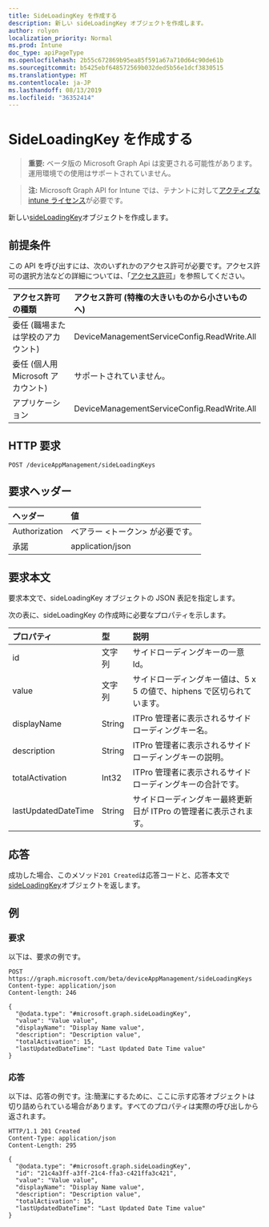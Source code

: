 ```yaml
---
title: SideLoadingKey を作成する
description: 新しい sideLoadingKey オブジェクトを作成します。
author: rolyon
localization_priority: Normal
ms.prod: Intune
doc_type: apiPageType
ms.openlocfilehash: 2b55c672869b95ea85f591a67a710d64c90de61b
ms.sourcegitcommit: b5425ebf648572569b032ded5b56e1dcf3830515
ms.translationtype: MT
ms.contentlocale: ja-JP
ms.lasthandoff: 08/13/2019
ms.locfileid: "36352414"
---
```

# <a name="create-sideloadingkey"></a>SideLoadingKey を作成する

> **重要:** ベータ版の Microsoft Graph Api は変更される可能性があります。運用環境での使用はサポートされていません。

> **注:** Microsoft Graph API for Intune では、テナントに対して[アクティブな intune ライセンス](https://go.microsoft.com/fwlink/?linkid=839381)が必要です。

新しい[sideLoadingKey](../resources/intune-onboarding-sideloadingkey.md)オブジェクトを作成します。

## <a name="prerequisites"></a>前提条件
この API を呼び出すには、次のいずれかのアクセス許可が必要です。アクセス許可の選択方法などの詳細については、「[アクセス許可](/graph/permissions-reference)」を参照してください。

|アクセス許可の種類|アクセス許可 (特権の大きいものから小さいものへ)|
|:---|:---|
|委任 (職場または学校のアカウント)|DeviceManagementServiceConfig.ReadWrite.All|
|委任 (個人用 Microsoft アカウント)|サポートされていません。|
|アプリケーション|DeviceManagementServiceConfig.ReadWrite.All|

## <a name="http-request"></a>HTTP 要求
<!-- {
  "blockType": "ignored"
}
-->
``` http
POST /deviceAppManagement/sideLoadingKeys
```

## <a name="request-headers"></a>要求ヘッダー
|ヘッダー|値|
|:---|:---|
|Authorization|ベアラー &lt;トークン&gt; が必要です。|
|承諾|application/json|

## <a name="request-body"></a>要求本文
要求本文で、sideLoadingKey オブジェクトの JSON 表記を指定します。

次の表に、sideLoadingKey の作成時に必要なプロパティを示します。

|プロパティ|型|説明|
|:---|:---|:---|
|id|文字列|サイドローディングキーの一意 Id。|
|value|文字列|サイドローディングキー値は、5 x 5 の値で、hiphens で区切られています。|
|displayName|String|ITPro 管理者に表示されるサイドローディングキー名。|
|description|String|ITPro 管理者に表示されるサイドローディングキーの説明。|
|totalActivation|Int32|ITPro 管理者に表示されるサイドローディングキーの合計です。|
|lastUpdatedDateTime|String|サイドローディングキー最終更新日が ITPro の管理者に表示されます。|



## <a name="response"></a>応答
成功した場合、このメソッド`201 Created`は応答コードと、応答本文で[sideLoadingKey](../resources/intune-onboarding-sideloadingkey.md)オブジェクトを返します。

## <a name="example"></a>例

### <a name="request"></a>要求
以下は、要求の例です。
``` http
POST https://graph.microsoft.com/beta/deviceAppManagement/sideLoadingKeys
Content-type: application/json
Content-length: 246

{
  "@odata.type": "#microsoft.graph.sideLoadingKey",
  "value": "Value value",
  "displayName": "Display Name value",
  "description": "Description value",
  "totalActivation": 15,
  "lastUpdatedDateTime": "Last Updated Date Time value"
}
```

### <a name="response"></a>応答
以下は、応答の例です。注:簡潔にするために、ここに示す応答オブジェクトは切り詰められている場合があります。すべてのプロパティは実際の呼び出しから返されます。
``` http
HTTP/1.1 201 Created
Content-Type: application/json
Content-Length: 295

{
  "@odata.type": "#microsoft.graph.sideLoadingKey",
  "id": "21c4a3ff-a3ff-21c4-ffa3-c421ffa3c421",
  "value": "Value value",
  "displayName": "Display Name value",
  "description": "Description value",
  "totalActivation": 15,
  "lastUpdatedDateTime": "Last Updated Date Time value"
}
```







